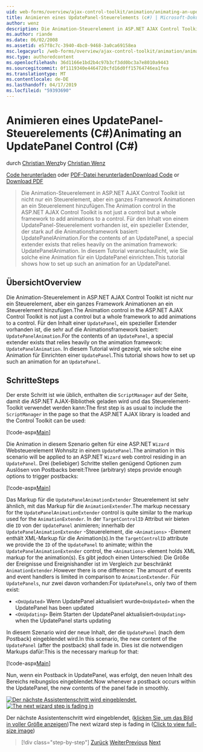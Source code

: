 ```yaml
---
uid: web-forms/overview/ajax-control-toolkit/animation/animating-an-updatepanel-control-cs
title: Animieren eines UpdatePanel-Steuerelements (c#) | Microsoft-Dokumentation
author: wenz
description: Die Animation-Steuerelement in ASP.NET AJAX Control Toolkit ist nicht nur ein Steuerelement, aber ein ganzes Framework Animationen an ein Steuerelement hinzufügen. Für den Inhalt einer...
ms.author: riande
ms.date: 06/02/2008
ms.assetid: e57f8c7c-3940-4bc0-9468-3a0ca69158ea
msc.legacyurl: /web-forms/overview/ajax-control-toolkit/animation/animating-an-updatepanel-control-cs
msc.type: authoredcontent
ms.openlocfilehash: 36d1166e1bd2b4c97b3cf3dd0bc3a7e8010a9443
ms.sourcegitcommit: 0f1119340e4464720cfd16d0ff15764746ea1fea
ms.translationtype: MT
ms.contentlocale: de-DE
ms.lasthandoff: 04/17/2019
ms.locfileid: "59393690"
---
```

# <a name="animating-an-updatepanel-control-c"></a><span data-ttu-id="041ce-104">Animieren eines UpdatePanel-Steuerelements (C#)</span><span class="sxs-lookup"><span data-stu-id="041ce-104">Animating an UpdatePanel Control (C#)</span></span>

<span data-ttu-id="041ce-105">durch [Christian Wenz](https://github.com/wenz)</span><span class="sxs-lookup"><span data-stu-id="041ce-105">by [Christian Wenz](https://github.com/wenz)</span></span>

<span data-ttu-id="041ce-106">[Code herunterladen](http://download.microsoft.com/download/9/3/f/93f8daea-bebd-4821-833b-95205389c7d0/UpdatePanelAnimation1.cs.zip) oder [PDF-Datei herunterladen](http://download.microsoft.com/download/b/6/a/b6ae89ee-df69-4c87-9bfb-ad1eb2b23373/updatepanelanimation1CS.pdf)</span><span class="sxs-lookup"><span data-stu-id="041ce-106">[Download Code](http://download.microsoft.com/download/9/3/f/93f8daea-bebd-4821-833b-95205389c7d0/UpdatePanelAnimation1.cs.zip) or [Download PDF](http://download.microsoft.com/download/b/6/a/b6ae89ee-df69-4c87-9bfb-ad1eb2b23373/updatepanelanimation1CS.pdf)</span></span>

> <span data-ttu-id="041ce-107">Die Animation-Steuerelement in ASP.NET AJAX Control Toolkit ist nicht nur ein Steuerelement, aber ein ganzes Framework Animationen an ein Steuerelement hinzufügen.</span><span class="sxs-lookup"><span data-stu-id="041ce-107">The Animation control in the ASP.NET AJAX Control Toolkit is not just a control but a whole framework to add animations to a control.</span></span> <span data-ttu-id="041ce-108">Für den Inhalt von einem UpdatePanel-Steuerelement vorhanden ist, ein spezieller Extender, der stark auf die Animationsframework basiert: UpdatePanelAnimation.</span><span class="sxs-lookup"><span data-stu-id="041ce-108">For the contents of an UpdatePanel, a special extender exists that relies heavily on the animation framework: UpdatePanelAnimation.</span></span> <span data-ttu-id="041ce-109">In diesem Tutorial veranschaulicht, wie Sie solche eine Animation für ein UpdatePanel einrichten.</span><span class="sxs-lookup"><span data-stu-id="041ce-109">This tutorial shows how to set up such an animation for an UpdatePanel.</span></span>


## <a name="overview"></a><span data-ttu-id="041ce-110">Übersicht</span><span class="sxs-lookup"><span data-stu-id="041ce-110">Overview</span></span>

<span data-ttu-id="041ce-111">Die Animation-Steuerelement in ASP.NET AJAX Control Toolkit ist nicht nur ein Steuerelement, aber ein ganzes Framework Animationen an ein Steuerelement hinzufügen.</span><span class="sxs-lookup"><span data-stu-id="041ce-111">The Animation control in the ASP.NET AJAX Control Toolkit is not just a control but a whole framework to add animations to a control.</span></span> <span data-ttu-id="041ce-112">Für den Inhalt einer `UpdatePanel`, ein spezieller Extender vorhanden ist, die sehr auf die Animationsframework basiert: `UpdatePanelAnimation`.</span><span class="sxs-lookup"><span data-stu-id="041ce-112">For the contents of an `UpdatePanel`, a special extender exists that relies heavily on the animation framework: `UpdatePanelAnimation`.</span></span> <span data-ttu-id="041ce-113">In diesem Tutorial wird gezeigt, wie solche eine Animation für Einrichten einer `UpdatePanel`.</span><span class="sxs-lookup"><span data-stu-id="041ce-113">This tutorial shows how to set up such an animation for an `UpdatePanel`.</span></span>

## <a name="steps"></a><span data-ttu-id="041ce-114">Schritte</span><span class="sxs-lookup"><span data-stu-id="041ce-114">Steps</span></span>

<span data-ttu-id="041ce-115">Der erste Schritt ist wie üblich, enthalten die `ScriptManager` auf der Seite, damit die ASP.NET AJAX-Bibliothek geladen wird und das Steuerelement-Toolkit verwendet werden kann:</span><span class="sxs-lookup"><span data-stu-id="041ce-115">The first step is as usual to include the `ScriptManager` in the page so that the ASP.NET AJAX library is loaded and the Control Toolkit can be used:</span></span>

[!code-aspx[Main](animating-an-updatepanel-control-cs/samples/sample1.aspx)]

<span data-ttu-id="041ce-116">Die Animation in diesem Szenario gelten für eine ASP.NET `Wizard` Websteuerelement Wohnsitz in einem `UpdatePanel`.</span><span class="sxs-lookup"><span data-stu-id="041ce-116">The animation in this scenario will be applied to an ASP.NET `Wizard` web control residing in an `UpdatePanel`.</span></span> <span data-ttu-id="041ce-117">Drei (beliebiger) Schritte stellen genügend Optionen zum Auslösen von Postbacks bereit:</span><span class="sxs-lookup"><span data-stu-id="041ce-117">Three (arbitrary) steps provide enough options to trigger postbacks:</span></span>

[!code-aspx[Main](animating-an-updatepanel-control-cs/samples/sample2.aspx)]

<span data-ttu-id="041ce-118">Das Markup für die `UpdatePanelAnimationExtender` Steuerelement ist sehr ähnlich, mit das Markup für die `AnimationExtender`.</span><span class="sxs-lookup"><span data-stu-id="041ce-118">The markup necessary for the `UpdatePanelAnimationExtender` control is quite similar to the markup used for the `AnimationExtender`.</span></span> <span data-ttu-id="041ce-119">In der `TargetControlID` Attribut wir bieten die `ID` von der `UpdatePanel` animieren; innerhalb der `UpdatePanelAnimationExtender` -Steuerelement, die `<Animations>` -Element enthält XML-Markup für die Animation(s).</span><span class="sxs-lookup"><span data-stu-id="041ce-119">In the `TargetControlID` attribute we provide the `ID` of the `UpdatePanel` to animate; within the `UpdatePanelAnimationExtender` control, the `<Animations>` element holds XML markup for the animation(s).</span></span> <span data-ttu-id="041ce-120">Es gibt jedoch einen Unterschied: Die Größe der Ereignisse und Ereignishandler ist im Vergleich zur beschränkt `AnimationExtender`.</span><span class="sxs-lookup"><span data-stu-id="041ce-120">However there is one difference: The amount of events and event handlers is limited in comparison to `AnimationExtender`.</span></span> <span data-ttu-id="041ce-121">Für `UpdatePanels`, nur zwei davon vorhanden:</span><span class="sxs-lookup"><span data-stu-id="041ce-121">For `UpdatePanels`, only two of them exist:</span></span>

- <span data-ttu-id="041ce-122">`<OnUpdated>` Wenn UpdatePanel aktualisiert wurde</span><span class="sxs-lookup"><span data-stu-id="041ce-122">`<OnUpdated>` when the UpdatePanel has been updated</span></span>
- <span data-ttu-id="041ce-123">`<OnUpdating>` Beim Starten der UpdatePanel aktualisiert</span><span class="sxs-lookup"><span data-stu-id="041ce-123">`<OnUpdating>` when the UpdatePanel starts updating</span></span>

<span data-ttu-id="041ce-124">In diesem Szenario wird der neue Inhalt, der die `UpdatePanel` (nach dem Postback) eingeblendet wird.</span><span class="sxs-lookup"><span data-stu-id="041ce-124">In this scenario, the new content of the `UpdatePanel` (after the postback) shall fade in.</span></span> <span data-ttu-id="041ce-125">Dies ist die notwendigen Markups dafür:</span><span class="sxs-lookup"><span data-stu-id="041ce-125">This is the necessary markup for that:</span></span>

[!code-aspx[Main](animating-an-updatepanel-control-cs/samples/sample3.aspx)]

<span data-ttu-id="041ce-126">Nun, wenn ein Postback in UpdatePanel, was erfolgt, den neuen Inhalt des Bereichs reibungslos eingeblendet.</span><span class="sxs-lookup"><span data-stu-id="041ce-126">Now whenever a postback occurs within the UpdatePanel, the new contents of the panel fade in smoothly.</span></span>


<span data-ttu-id="041ce-127">[![Der nächste Assistentenschritt wird eingeblendet,](animating-an-updatepanel-control-cs/_static/image2.png)](animating-an-updatepanel-control-cs/_static/image1.png)</span><span class="sxs-lookup"><span data-stu-id="041ce-127">[![The next wizard step is fading in](animating-an-updatepanel-control-cs/_static/image2.png)](animating-an-updatepanel-control-cs/_static/image1.png)</span></span>

<span data-ttu-id="041ce-128">Der nächste Assistentenschritt wird eingeblendet, ([klicken Sie, um das Bild in voller Größe anzeigen](animating-an-updatepanel-control-cs/_static/image3.png))</span><span class="sxs-lookup"><span data-stu-id="041ce-128">The next wizard step is fading in ([Click to view full-size image](animating-an-updatepanel-control-cs/_static/image3.png))</span></span>

> [!div class="step-by-step"]
> <span data-ttu-id="041ce-129">[Zurück](changing-an-animation-using-client-side-code-cs.md)
> [Weiter](dynamically-controlling-updatepanel-animations-cs.md)</span><span class="sxs-lookup"><span data-stu-id="041ce-129">[Previous](changing-an-animation-using-client-side-code-cs.md)
[Next](dynamically-controlling-updatepanel-animations-cs.md)</span></span>
